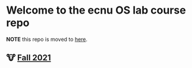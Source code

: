 # Welcome to the ecnu OS lab course repo

**NOTE** this repo is moved to [here](https://github.com/ecnu-oslab/ecnu-oslab-up).

## :cow: [Fall 2021](21-Fall/index.md)
